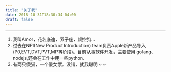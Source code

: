 ```yaml
---
title: "关于我"
date: 2018-10-31T18:30:34-04:00
draft: false
---
```


---

1. 我叫Amor，花名底迪，双子座，颜控狗...
2. 过去在NPI(New Product Introduction) team负责Apple新产品导入(P0,EVT,DVT,PVT,MP等阶段)。目前从事软件开发，主要使用 golang、nodejs,还会在工作中用一些python.
3. 有两只傻猫，一个傻女票。没错，就我聪明 ~ ~
